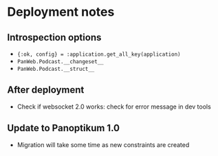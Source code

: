 # Deployment notes

## Introspection options

* `{:ok, config} = :application.get_all_key(application)`
* `PanWeb.Podcast.__changeset__`
* `PanWeb.Podcast.__struct__`

## After deployment

* Check if websocket 2.0 works: check for error message in dev tools

## Update to Panoptikum 1.0

* Migration will take some time as new constraints are created
